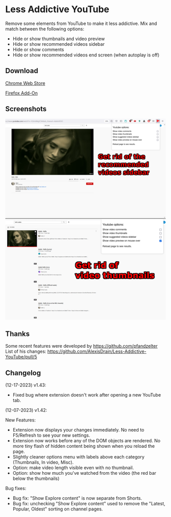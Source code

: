 # Less Addictive YouTube  

Remove some elements from YouTube to make it less addictive. Mix and match between the following options:  

- Hide or show thumbnails and video preview  
- Hide or show recommended videos sidebar  
- Hide or show comments  
- Hide or show recommended videos end screen (when autoplay is off)  

## Download  

[Chrome Web Store](https://chrome.google.com/webstore/detail/less-addictive-youtube/olhmbgdbpfpkpejldoihajphhilpdnle)  

[Firefox Add-On](https://addons.mozilla.org/en-US/firefox/addon/less-addictive-youtube/)  

## Screenshots  

![Remove comments and sidebar](https://github.com/AlexisDrain/Less-Addictive-YouTube/blob/main/screenshots/removecommentsandsidebar1280x800.png)  
![Remove thumbnails](https://github.com/AlexisDrain/Less-Addictive-YouTube/blob/main/screenshots/GetRidOfThumbnails-1280x800.png)  

## Thanks  

Some recent features were developed by https://github.com/pfandzelter  
List of his changes: https://github.com/AlexisDrain/Less-Addictive-YouTube/pull/5  

## Changelog  

(12-17-2023) v1.43: 

- Fixed bug where extension doesn't work after opening a new YouTube tab.  

(12-07-2023) v1.42:  

New Features:  
- Extension now displays your changes immediately. No need to F5/Refresh to see your new settings.  
- Extension now works before any of the DOM objects are rendered. No more tiny flash of hidden content being shown when you reload the page.  
- Slightly cleaner options menu with labels above each category (Thumbnails, In video, Misc).  
- Option: make video length visible even with no thumbnail.  
- Option: show how much you've watched from the video (the red bar below the thumbnails)  

Bug fixes: 
- Bug fix: "Show Explore content" is now separate from Shorts.  
- Bug fix: unchecking "Show Explore content" used to remove the "Latest, Popular, Oldest" sorting on channel pages.  

